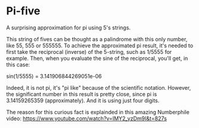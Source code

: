 # Pi-five
A surprising approximation for pi using 5's strings.

This string of fives can be thought as a palindrome with this only number, like 55, 555 or 555555.
To achieve the approximated pi result, it's needed to first take the reciprocal (inverse) of the 5-string, such as 1/5555 for example.
Then, when you evaluate the sine of the reciprocal, you'll get, in this case:

  sin(1/5555) = 3.141906844269051e-06
  
Indeed, it is not pi, it's "pi like" because of the scientific notation. However, the significant number in this result is pretty close, since pi is 3.14159265359 (approximately). And it is using just four digits. 

The reason for this curious fact is explainded in this amazing Numberphile video:
https://www.youtube.com/watch?v=IMY2_yzDm9I&t=827s 
